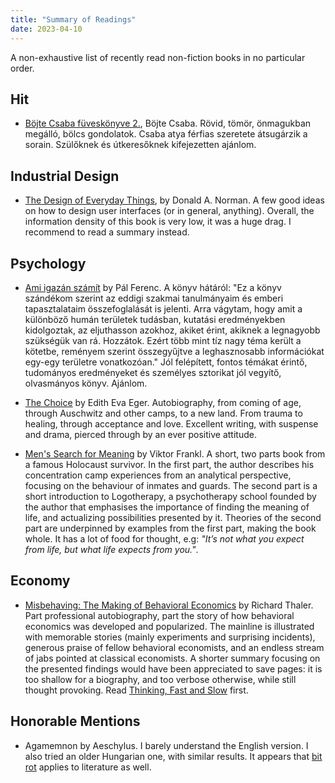 ```yaml
---
title: "Summary of Readings"
date: 2023-04-10
---
```


A non-exhaustive list of recently read non-fiction books in no particular order.

## Hit

 - [Böjte Csaba füveskönyve 2.](https://www.goodreads.com/book/show/60017941-b-jte-csaba-f-vesk-nyve-2---boldogs-ghoz-seg-t-gondolatok), Böjte Csaba.
   Rövid, tömör, önmagukban megálló, bölcs gondolatok. Csaba atya férfias szeretete átsugárzik a sorain.
   Szülőknek és útkeresőknek kifejezetten ajánlom.

## Industrial Design

 - [The Design of Everyday Things](https://www.goodreads.com/book/show/17290807-the-design-of-everyday-things), by Donald A. Norman.
   A few good ideas on how to design user interfaces (or in general, anything). Overall, the information density of this book is very
   low, it was a huge drag. I recommend to read a summary instead.

## Psychology

 - [Ami igazán számít](https://www.goodreads.com/book/show/48854743-ami-igaz-n-sz-m-t) by Pál Ferenc.
   A könyv hátáról: "Ez a könyv szándékom szerint az eddigi szakmai
   tanulmányaim és emberi tapasztalataim összefoglalását is jelenti. Arra
   vágytam, hogy amit a különböző humán területek tudásban, kutatási
   eredményekben kidolgoztak, az eljuthasson azokhoz, akiket érint, akiknek a
   legnagyobb szükségük van rá. Hozzátok. Ezért több mint tíz nagy téma került
   a kötetbe, reményem szerint összegyűjtve a leghasznosabb információkat
   egy-egy területre vonatkozóan."
   Jól felépített, fontos témákat érintő, tudományos eredményeket és személyes sztorikat jól vegyítő,
   olvasmányos könyv. Ajánlom.
 
 - [The Choice](https://www.goodreads.com/book/show/30753738-the-choice) by Edith Eva Eger.
   Autobiography, from coming of age, through Auschwitz and other camps, to a new land.
   From trauma to healing, through acceptance and love. Excellent writing, with suspense and drama,
   pierced through by an ever positive attitude.

 - [Men's Search for Meaning](https://www.goodreads.com/book/show/25701004-mens-search-for-meaning) by Viktor Frankl.
   A short, two parts book from a famous Holocaust survivor. In the first part,
   the author describes his concentration camp experiences from an analytical
   perspective, focusing on the behaviour of inmates and guards. The second
   part is a short introduction to Logotherapy, a psychotherapy school founded
   by the author that emphasises the importance of finding the meaning of life,
   and actualizing possibilities presented by it. Theories of the second part
   are underpinned by examples from the first part, making the book whole. It
   has a lot of food for thought, e.g:
   _"It’s not what you expect from life, but what life expects from you."_.

## Economy

 - [Misbehaving: The Making of Behavioral Economics](https://www.goodreads.com/book/show/26530355-misbehaving) by Richard Thaler.
   Part professional autobiography, part the story of how behavioral economics was developed and popularized.
   The mainline is illustrated with memorable stories (mainly experiments and surprising incidents),
   generous praise of fellow behavioral economists,
   and an endless stream of jabs pointed at classical economists.
   A shorter summary focusing on the presented findings would have been appreciated to save pages:
   it is too shallow for a biography, and too verbose otherwise, while still thought provoking.
   Read [Thinking, Fast and Slow](https://www.goodreads.com/book/show/11468377-thinking-fast-and-slow) first.

## Honorable Mentions

 - Agamemnon by Aeschylus. I barely understand the English version. I also tried an older Hungarian one,
   with similar results. It appears that [bit rot](https://en.wikipedia.org/wiki/Software_rot) applies to literature as well.
